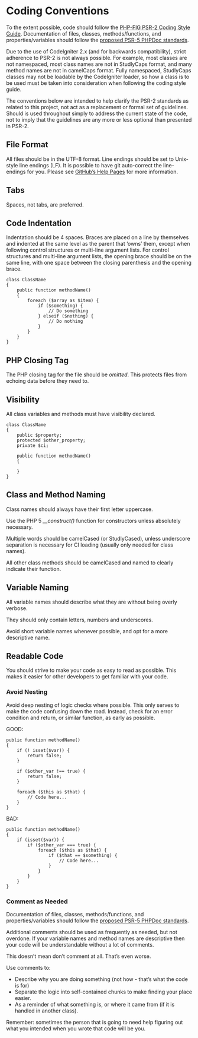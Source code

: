 # Coding Conventions

To the extent possible, code should follow the [PHP-FIG PSR-2 Coding Style Guide](http://www.php-fig.org/psr/psr-2/). Documentation of files, classes, methods/functions, and properties/variables should follow the [proposed PSR-5 PHPDoc standards](https://github.com/phpDocumentor/fig-standards/blob/master/proposed/phpdoc.md).

Due to the use of CodeIgniter 2.x (and for backwards compatibility), strict adherence to PSR-2 is not always possible. For example, most classes are not namespaced, most class names are not in StudlyCaps format, and many method names are not in camelCaps format. Fully namespaced, StudlyCaps classes may not be loadable by the CodeIgniter loader, so how a class is to be used must be taken into consideration when following the coding style guide.

The conventions below are intended to help clarify the PSR-2 standards as related to this project, not act as a replacement or formal set of guidelines. Should is used throughout simply to address the current state of the code, not to imply that the guidelines are any more or less optional than presented in PSR-2.

## File Format
All files should be in the UTF-8 format. Line endings should be set to Unix-style line endings (LF). It is possible to have git auto-correct the line-endings for you. Please see [GitHub’s Help Pages](http://help.github.com/dealing-with-lineendings/) for more information.

## Tabs
Spaces, not tabs, are preferred.

## Code Indentation
Indentation should be 4 spaces. Braces are placed on a line by themselves and indented at the same level as the parent that ‘owns’ them, except when following control structures or multi-line argument lists. For control structures and multi-line argument lists, the opening brace should be on the same line, with one space between the closing parenthesis and the opening brace.

    class ClassName
    {
        public function methodName()
        {
            foreach ($array as $item) {
                if ($something) {
                    // Do something
                } elseif ($nothing) {
                    // Do nothing
                }
            }
        }
    }

## PHP Closing Tag
The PHP closing tag for the file should be _omitted_. This protects files from echoing data before they need to.

## Visibility
All class variables and methods must have visibility declared.

    class ClassName
    {
        public $property;
        protected $other_property;
        private $ci;

        public function methodName()
        {

        }
    }

## Class and Method Naming
Class names should always have their first letter uppercase.

Use the PHP 5 *__construct()* function for constructors unless absolutely necessary.

Multiple words should be camelCased (or StudlyCased), unless underscore separation is necessary for CI loading (usually only needed for class names).

All other class methods should be camelCased and named to clearly indicate their function.

## Variable Naming
All variable names should describe what they are without being overly verbose.

They should only contain letters, numbers and underscores.

Avoid short variable names whenever possible, and opt for a more descriptive name.

## Readable Code
You should strive to make your code as easy to read as possible. This makes it easier for other developers to get familiar with your code.

### Avoid Nesting
Avoid deep nesting of logic checks where possible. This only serves to make the code confusing down the road. Instead, check for an error condition and return, or similar function, as early as possible.

GOOD:

    public function methodName()
    {
        if (! isset($var)) {
            return false;
        }

        if ($other_var !== true) {
            return false;
        }

        foreach ($this as $that) {
            // Code here...
        }
    }

BAD:

    public function methodName()
    {
        if (isset($var)) {
            if ($other_var === true) {
                foreach ($this as $that) {
                    if ($that == $something) {
                        // Code here...
                    }
                }
            }
        }
    }

### Comment as Needed
Documentation of files, classes, methods/functions, and properties/variables should follow the [proposed PSR-5 PHPDoc standards](https://github.com/phpDocumentor/fig-standards/blob/master/proposed/phpdoc.md).

Additional comments should be used as frequently as needed, but not overdone. If your variable names and method names are descriptive then your code will be understandable without a lot of comments.

This doesn’t mean don’t comment at all. That’s even worse.

Use comments to:

- Describe why you are doing something (not how - that’s what the code is for)
- Separate the logic into self-contained chunks to make finding your place easier.
- As a reminder of what something is, or where it came from (if it is handled in another class).

Remember: sometimes the person that is going to need help figuring out what you intended when you wrote that code will be you.

